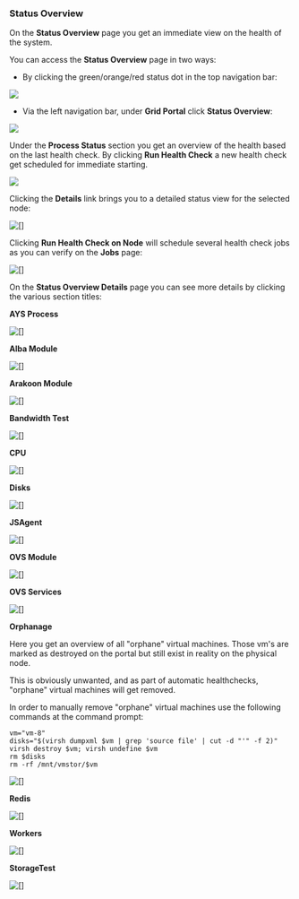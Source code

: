 ### Status Overview

On the **Status Overview** page you get an immediate view on the health of the system.

You can access the **Status Overview** page in two ways:

- By clicking the green/orange/red status dot in the top navigation bar:
	
![](TopNavigation.png)
	
- Via the left navigation bar, under **Grid Portal** click **Status Overview**:

![](LeftNavigation.png)

Under the **Process Status** section you get an overview of the health based on the last health check. By clicking **Run Health Check** a new health check get scheduled for immediate starting.

![](ProcessStatus.png)

Clicking the **Details** link brings you to a detailed status view for the selected node:

![[]](MonitoringStatusDetails.png)

Clicking **Run Health Check on Node** will schedule several health check jobs as you can verify on the **Jobs** page:

![[]](Jobs.png)

On the **Status Overview Details** page you can see more details by clicking the various section titles:

**AYS Process**

![[]](AYSProcess.png)

**Alba Module**

![[]](Alba.png)

**Arakoon Module**

![[]](Arakoon.png)

**Bandwidth Test**

![[]](Bandwith.png)

**CPU**

![[]](CPU.png)

**Disks**

![[]](Disks.png)

**JSAgent**

![[]](JSAgent.png)

**OVS Module**

![[]](OVSModule.png)

**OVS Services**

![[]](OVSServices.png)

**Orphanage**

Here you get an overview of all "orphane" virtual machines. Those vm's are marked as destroyed on the portal but still exist in reality on the physical node.

This is obviously unwanted, and as part of automatic healthchecks, "orphane" virtual machines will get removed.

In order to manually remove "orphane" virtual machines use the following commands at the command prompt:

````shell
vm="vm-8"
disks="$(virsh dumpxml $vm | grep 'source file' | cut -d "'" -f 2)"
virsh destroy $vm; virsh undefine $vm
rm $disks
rm -rf /mnt/vmstor/$vm
````

![[]](Orphanage.png)

**Redis**

![[]](Redis.png)

**Workers**

![[]](Workers.png)

**StorageTest**

![[]](StorageTest.png)













 
